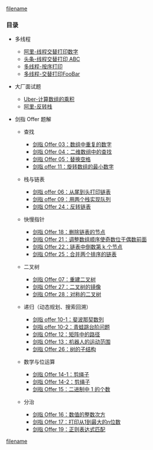 [filename](../common/index_header.md ':include')

### 目录

* 多线程
     
    * [阿里-线程交替打印数字](/multi-thread/01-printThread.md) 
    * [头条-线程交替打印 ABC](/multi-thread/02-printABCThread.md) 
    * [多线程-按序打印](/multi-thread/03-print-in-order.md) 
    * [多线程-交替打印FooBar](/multi-thread/04-print-alternately.md) 
 
* 大厂面试题

    * [Uber-计算数组的乘积](/other/02-product-arrays.md)  
    * [阿里-反转栈](/other/01-reverse-stack.md)
 
* 剑指 Offer 题解
     
    * 查找
    
        * [剑指 Offer 03：数组中重复的数字](/algorithm/03-number.md)
        * [剑指 Offer 04：二维数组中的查找](/algorithm/04-arrays.md)
        * [剑指 Offer 05：替换空格](/algorithm/05-space.md)
        * [剑指 offer 11：旋转数组的最小数字](/algorithm/11-xuan-zhuan-shu-zu-de-zui-xiao-shu-zi-lcof.md)
    
    * 栈与链表

        * [剑指 offer 06：从尾到头打印链表](/algorithm/06-list.md)
        * [剑指 offer 09：用两个栈实现队列](/algorithm/09-yong-liang-ge-zhan-shi-xian-dui-lie.md)
        * [剑指 Offer 24：反转链表](/algorithm/24-fan-zhuan-lian-biao.md)
    
    * 快慢指针
    
        * [剑指 Offer 18：删除链表的节点](/algorithm/18-shan-chu-lian-biao-de-jie-dian.md)
        * [剑指 Offer 21：调整数组顺序使奇数位于偶数前面](/algorithm/21-diao-zheng-shu-zu-shun-xu-shi-qi-shu-wei-yu-ou-shu-qian-mian-lcof.md)
        * [剑指 Offer 22：链表中倒数第 k 个节点](/algorithm/22-lian-biao-zhong-dao-shu-di-kge-jie-dian.md)
        * [剑指 Offer 25：合并两个排序的链表](/algorithm/25-he-bing-liang-ge-pai-xu-de-lian-biao.md)
  
    * 二叉树
    
        * [剑指 Offer 07：重建二叉树](/algorithm/07-zhong-jian-er-cha-shu-lcof.md)
        * [剑指 Offer 27：二叉树的镜像](/algorithm/27-er-cha-shu-de-jing-xiang.md)
        * [剑指 Offer 28：对称的二叉树](/algorithm/28-dui-cheng-de-er-cha-shu.md)

    * 递归（动态规划、搜索回溯）

        * [剑指 offer 10-1：斐波那契数列](/algorithm/10-1-fei-bo-na-qi-shu-lie-lcof.md)
        * [剑指 offer 10-2：青蛙跳台阶问题](/algorithm/10-2-qing-wa-tiao-tai-jie-wen-ti-lcof.md)
        * [剑指 Offer 12：矩阵中的路径](/algorithm/12-ju-zhen-zhong-de-lu-jing.md)
        * [剑指 Offer 13：机器人的运动范围](/algorithm/13-ji-qi-ren-de-yun-dong-fan-wei.md)
        * [剑指 Offer 26：树的子结构](/algorithm/26-shu-de-zi-jie-gou.md)

    * 数学与位运算
   
        * [剑指 Offer 14-1：剪绳子](/algorithm/14-1-jian-sheng-zi.md)
        * [剑指 Offer 14-2：剪绳子](/algorithm/14-2-jian-sheng-zi-ii-lcof.md)
        * [剑指 Offer 15：二进制中 1 的个数](/algorithm/15-er-jin-zhi-zhong-1de-ge-shu-lcof.md)
   
    * 分治
    
        * [剑指 Offer 16：数值的整数次方](/algorithm/16-shu-zhi-de-zheng-shu-ci-fang.md)
        * [剑指 Offer 17：打印从1到最大的n位数](/algorithm/17-da-yin-cong-1dao-zui-da-de-nwei-sh.md)
        * [剑指 Offer 19：正则表达式匹配](/algorithm/19-zheng-ze-biao-da-shi-pi-pei.md)

[filename](../common/index_footer.md ':include')

